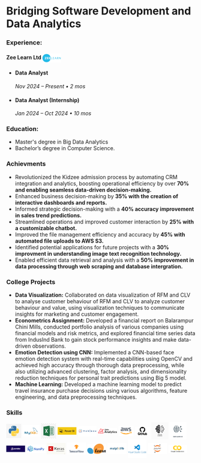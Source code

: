 # Bridging Software Development and Data Analytics

### Experience:
#### Zee Learn Ltd <img src="assets/img/zeelearnlogo_ne.png" alt="Zee Learn Logo" style="width: 50px; height: auto; vertical-align: middle;">
- #### Data Analyst  
  _Nov 2024 – Present • 2 mos_ 
- #### Data Analyst (Internship)  
  _Jan 2024 – Oct 2024 • 10 mos_
  
### Education:
- Master's degree in Big Data Analytics<br>
- Bachelor’s degree in Computer Science.

### Achievments
- Revolutionized the Kidzee admission process by automating CRM integration and analytics, boosting operational efficiency by over **70% and enabling seamless data-driven decision-making.**
- Enhanced business decision-making by **35% with the creation of interactive dashboards and reports.**
- Informed strategic decision-making with a **40% accuracy improvement in sales trend predictions.**
- Streamlined operations and improved customer interaction by **25% with a customizable chatbot.**
- Improved the file management efficiency and accuracy by **45% with automated file uploads to AWS S3.**
- Identified potential applications for future projects with a **30% improvment in understanding image text recognition technology.**
- Enabled efficient data retrieval  and analysis with a **50% improvement in data processing through web scraping and database intergration.**

### College Projects
- **Data Visualization:** Collaborated on data visualization of RFM and CLV to analyse customer behaviour of RFM and CLV to analyze customer behaviour and value, using visualization techniques to communicate insights for marketing and customer engagement.
- **Econometrics Assignment:** Developed a financial report on Balarampur Chini Mills, conducted portfolio analysis of various companies using financial models and risk metrics, and explored financial time series data from IndusInd Bank to gain stock performance insights and make data-driven observations.
- **Emotion Detection using CNN:** Implemented a CNN-based face emotion detection system with real-time capabilities using OpenCV and achieved high accuracy through thorough data preprocessing, while also utilizing advanced clustering, factor analysis, and dimensionality reduction techniques for personal trait predictions using Big 5 model.
- **Machine Learning:** Developed a machine learning model to predict travel insurance purchase decisions using various algorithms, feature engineering, and data preprocessing techniques.

### Skills 
<img src="assets/img/download.jpeg" width="40px" style="vertical-align: middle;"> <img src="assets/img/mysql.png" width="45px" style="vertical-align: middle;"> <img src="assets/img/excel.jpeg" width="40px" style="vertical-align: middle;"> <img src="assets/img/power.png" width="50px" style="vertical-align: middle;"> <img src="assets/img/tab.png" width="50px" style="vertical-align: middle;"> <img src="assets/img/zoho.png" width="50px" style="vertical-align: middle;"> <img src="assets/img/aws.png" width="40px" style="vertical-align: middle;"> <img src="assets/img/git.png" width="40px" style="vertical-align: middle;"> <img src="assets/img/ml.jpg" width="45px" style="vertical-align: middle;"> <img src="assets/img/dl.png" width="45px" style="vertical-align: middle;"> <img src="assets/img/pandas.png" width="50px" style="vertical-align: middle;"> <img src="assets/img/num.png" width="50px" style="vertical-align: middle;"> <img src="assets/img/keras.png" width="50px" style="vertical-align: middle;"> <img src="assets/img/tf.png" width="50px" style="vertical-align: middle;"> <img src="assets/img/skit.png" width="50px" style="vertical-align: middle;"> <img src="assets/img/download.png" width="50px" style="vertical-align: middle;"> <img src="assets/img/vs.png" width="50px" style="vertical-align: middle;"> <img src="assets/img/jup.png" width="50px" style="vertical-align: middle;"> <img src="assets/img/colab.png" width="50px" style="vertical-align: middle;">

 
